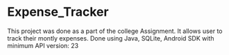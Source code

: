 # Expense_Tracker


This project was done as a part of the college Assignment. It allows user to track their montly expenses. 
Done using Java, SQLite, Android SDK with minimum API version: 23
